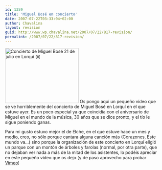 ```yaml
---
id: 1359
title: 'Miguel Bosé en concierto'
date: 2007-07-22T03:33:04+02:00
author: Chavalina
layout: revision
guid: http://www.wp.chavalina.net/2007/07/22/817-revision/
permalink: /2007/07/22/817-revision/
---
```

[<img class="imgizqda" src="http://farm2.static.flickr.com/1405/868478583_b6a3a2d378_m.jpg" width="240" height="180" alt="Concierto de Miguel Bosé 21 de julio en Lorqu&iacute; (ii)" />](http://www.flickr.com/photos/chavalina/868478583/ "Intercambio de fotos") Os pongo aqu&iacute; un peque&ntilde;o v&iacute;deo que se ve horriblemente del concierto de Miguel Bosé en Lorqu&iacute; en el que estuve ayer. Es un poco especial ya que coincid&iacute;a con el aniversario de Miguel en el mundo de la m&uacute;sica, 30 a&ntilde;os que se dice pronto, y el t&iacute;o le sigue poniendo ganas.

Para mi gusto estuvo mejor el de Elche, en el que estuve hace un mes y medio, creo, no s&oacute;lo porque cantara alguna canci&oacute;n más (Corazones, Este mundo va…) sino porque la organizaci&oacute;n de este concierto en Lorqu&iacute; eligi&oacute; un parque con un mont&oacute;n de árboles y farolas (normal, por otra parte), que no dejaban ver nada a más de la mitad de los asistentes, lo podéis apreciar en este peque&ntilde;o v&iacute;deo que os dejo (y de paso aprovecho para probar [Vimeo](http://vimeo.com))